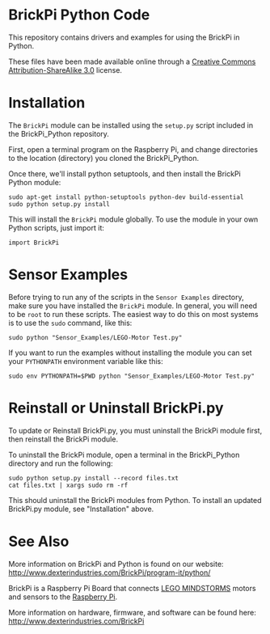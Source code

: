 BrickPi Python Code
===================

This repository contains drivers and examples for using the BrickPi in Python.

These files have been made available online through a [Creative Commons Attribution-ShareAlike 3.0](http://creativecommons.org/licenses/by-sa/3.0/) license.

Installation
============

The `BrickPi` module can be installed using the `setup.py` script included in the BrickPi_Python repository.

First, open a terminal program on the Raspberry Pi, and change directories to the location (directory) you cloned the BrickPi_Python.

Once there, we'll install python setuptools, and then install the BrickPi Python module:

    sudo apt-get install python-setuptools python-dev build-essential
    sudo python setup.py install

This will install the `BrickPi` module globally.  To use the module in your own
Python scripts, just import it:

    import BrickPi

Sensor Examples
===============

Before trying to run any of the scripts in the `Sensor Examples` directory,
make sure you have installed the `BrickPi` module.  In general, you
will need to be `root` to run these scripts.  The easiest way to do
this on most systems is to use the `sudo` command, like this:

    sudo python "Sensor_Examples/LEGO-Motor Test.py"

If you want to run the examples without installing the module you can
set your `PYTHONPATH` environment variable like this:

    sudo env PYTHONPATH=$PWD python "Sensor_Examples/LEGO-Motor Test.py"

Reinstall or Uninstall BrickPi.py
========

To update or Reinstall BrickPi.py, you must uninstall the BrickPi module first, then reinstall the BrickPi module.

To uninstall the BrickPi module, open a terminal in the BrickPi_Python directory and run the following:

	sudo python setup.py install --record files.txt
	cat files.txt | xargs sudo rm -rf

This should uninstall the BrickPi modules from Python.  To install an updated BrickPi.py module, see "Installation" above.
		
	
See Also
========

More information on BrickPi and Python is found on our website:
<http://www.dexterindustries.com/BrickPi/program-it/python/>

BrickPi is a Raspberry Pi Board that connects [LEGO MINDSTORMS][]
motors and sensors to the [Raspberry Pi][].

More information on hardware, firmware, and software can be found
here:  <http://www.dexterindustries.com/BrickPi>

[lego mindstorms]: http://mindstorms.lego.com/
[raspberry pi]: http://www.raspberrypi.org/
